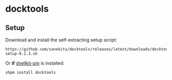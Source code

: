 # docktools

## Setup

Download and install the self-extracting setup script:

    https://github.com/sanekits/docktools/releases/latest/downloads/docktools-setup-0.2.3.sh

Or **if** [shellkit-pm](https://github.com/sanekits/shellkit-pm) is installed:

    shpm install docktools

##
